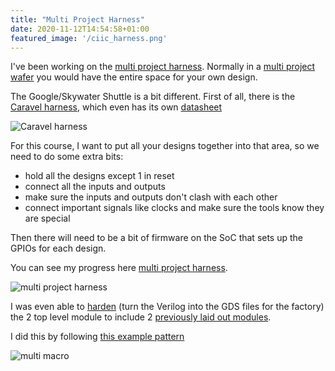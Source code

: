 ```yaml
---
title: "Multi Project Harness"
date: 2020-11-12T14:54:58+01:00
featured_image: '/ciic_harness.png'
---
```


I've been working on the [multi project harness](https://github.com/mattvenn/multi-project-harness).
Normally in a [multi project wafer](https://en.wikipedia.org/wiki/Multi-project_wafer_service) you would have the entire space for your own design.

The Google/Skywater Shuttle is a bit different. First of all, there is the [Caravel harness](https://github.com/efabless/caravel2), which even has its own [datasheet](https://raw.githubusercontent.com/efabless/caravel/release/doc/caravel_datasheet.pdf)

![Caravel harness](/ciic_harness.png)

For this course, I want to put all your designs together into that area, so we need to do some extra bits:

* hold all the designs except 1 in reset
* connect all the inputs and outputs
* make sure the inputs and outputs don't clash with each other
* connect important signals like clocks and make sure the tools know they are special

Then there will need to be a bit of firmware on the SoC that sets up the GPIOs for each design.

You can see my progress here [multi project harness](https://github.com/mattvenn/multi-project-harness).

![multi project harness](/multi-project-harness.png)

I was even able to [harden](/terminology/harden) (turn the Verilog into the GDS files for the factory) the 2 top level module to include 
2 [previously laid out modules](https://github.com/mattvenn/seven-segment-seconds).

I did this by following [this example pattern](https://github.com/efabless/openlane/tree/master/designs/manual_macro_placement_test)

![multi macro](/multi-project-gds.png)
